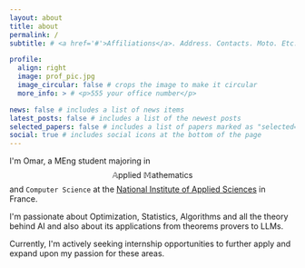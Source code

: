 ```yaml
---
layout: about
title: about
permalink: /
subtitle: # <a href='#'>Affiliations</a>. Address. Contacts. Moto. Etc.

profile:
  align: right
  image: prof_pic.jpg
  image_circular: false # crops the image to make it circular
  more_info: > # <p>555 your office number</p>

news: false # includes a list of news items
latest_posts: false # includes a list of the newest posts
selected_papers: false # includes a list of papers marked as "selected={true}"
social: true # includes social icons at the bottom of the page
---
```



I'm Omar, a MEng student majoring in $$\mathbb{A}\text{pplied} ~ \mathbb{M}\text{athematics}$$ and `Computer Science` at the [National Institute of Applied Sciences](https://www.insa-rouen.fr/) in France.

I'm passionate about Optimization, Statistics, Algorithms and all the theory behind AI and also about its applications from theorems provers to LLMs.

Currently, I'm actively seeking internship opportunities to further apply and expand upon my passion for these areas.
